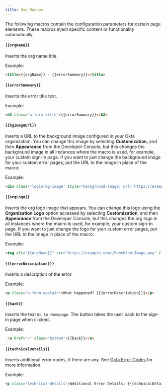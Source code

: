 ```yaml
---
title: Use Macros
---
```

The following macros contain the configuration parameters for certain page elements. These macros inject specific content or functionality automatically.

#### <span v-pre>`{{orgName}}`</span> 
Inserts the org name title.

Example:
```html
<title>{{orgName}} - {{errorSummary}}</title>
```

#### <span v-pre>`{{errorSummary}}`</span>
Inserts the error title text.

Example:
```html
<h2 class="o-form-title">{{errorSummary}}</h2>
```

#### <span v-pre>`{{bgImageUrl}}`</span>
Inserts a URL to the background image configured in your Okta organization. You can change this image by selecting **Customization**, and then **Appearance** from the Developer Console, but this changes the background image in all instances where the macro is used, for example, your custom sign-in page. If you want to just change the background image for your custom error pages, put the URL to the image in place of the macro:

Example:
```html
<div class="login-bg-image" style="background-image: url('https://example.com//YourBackgroundImage.png')"></div>
```

#### <span v-pre>`{{orgLogo}}`</span>
Inserts the org logo image that appears. You can change this logo using the **Organization Logo** option accessed by selecting **Customization**, and then **Appearance** from the Developer Console, but this changes the org logo in all instances where the macro is used, for example, your custom sign-in page. If you want to just change the logo for your custom error pages, put the URL to the image in place of the macro:

Example:
```html
<img alt="{{orgName}}" src="https://example.com//SomeOtherImage.png" class="org-logo">
```

#### <span v-pre>`{{{errorDescription}}}`</span>
Inserts a description of the error.

Example:
```html
<p class="o-form-explain">What happened? {{{errorDescription}}}</p>
```

#### <span v-pre>`{{back}}`</span>
Inserts the text `Go to Homepage`. The button takes the user back to the sign-in page when clicked. 

Example:
```html
 <a href="/" class="button">{{back}}</a>
```

#### <span v-pre>`{{technicalDetails}}`</span>
Inserts additional error codes, if there are any. See [Okta Error Codes](/reference/error_codes/) for more information.

Example:
```html
<p class="technical-details">Additional Error Details: {{technicalDetails}}</p>
```

<NextSectionLink/>